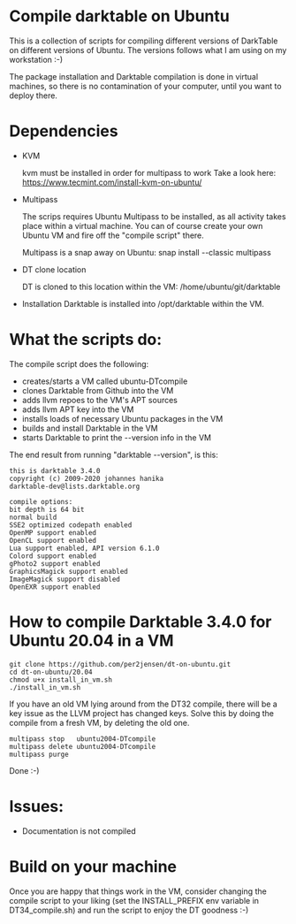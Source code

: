 # Compile darktable on Ubuntu
This is a collection of scripts for compiling different versions of DarkTable 
on different versions of Ubuntu. The versions follows what I am using on my 
workstation :-)

The package installation and Darktable compilation is done in virtual machines, so there
is no contamination of your computer, until you want to deploy there.


Dependencies
============
* KVM 

    kvm must be installed in order for multipass to work
    Take a look here: https://www.tecmint.com/install-kvm-on-ubuntu/

* Multipass
    
    The scrips requires Ubuntu Multipass to be installed, as all activity
    takes place within a virtual machine. You can of course create your own 
    Ubuntu VM and fire off the "compile script" there.

    Multipass is a snap away on Ubuntu: 
        snap install --classic multipass

* DT clone location

    DT is cloned to this location within the VM: /home/ubuntu/git/darktable

* Installation
    Darktable is installed into /opt/darktable within the VM.
      


What the scripts do:
====================
The compile script does the following:

*    creates/starts a VM called ubuntu<version>-DTcompile
*    clones Darktable from Github into the VM
*    adds llvm repoes to the VM's APT sources
*    adds llvm APT key into the VM
*    installs loads of necessary Ubuntu packages in the VM
*    builds and install Darktable in the VM
*    starts Darktable to print the --version info in the VM

The end result from running "darktable --version", is this:

    this is darktable 3.4.0
    copyright (c) 2009-2020 johannes hanika
    darktable-dev@lists.darktable.org

    compile options:
    bit depth is 64 bit
    normal build
    SSE2 optimized codepath enabled
    OpenMP support enabled
    OpenCL support enabled
    Lua support enabled, API version 6.1.0
    Colord support enabled
    gPhoto2 support enabled
    GraphicsMagick support enabled
    ImageMagick support disabled
    OpenEXR support enabled


How to compile Darktable 3.4.0 for Ubuntu 20.04 in a VM
=======================================================
    git clone https://github.com/per2jensen/dt-on-ubuntu.git
    cd dt-on-ubuntu/20.04
    chmod u+x install_in_vm.sh
    ./install_in_vm.sh


If you have an old VM lying around from the DT32 compile, there will be a key issue as the LLVM project has changed keys. Solve this by doing the compile from a fresh VM, by deleting the old one.

    multipass stop   ubuntu2004-DTcompile
    multipass delete ubuntu2004-DTcompile
    multipass purge 


Done :-)


Issues:
=======
*    Documentation is not compiled
 


# Build on your machine
Once you are happy that things work in the VM, consider changing
the compile script to your liking (set the INSTALL_PREFIX env variable in DT34_compile.sh)
and run the script to enjoy the DT goodness :-)
